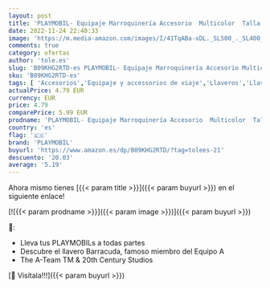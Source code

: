 ```yaml
---
layout: post
title: 'PLAYMOBIL- Equipaje Marroquinería Accesorio  Multicolor  Talla única  70645 '
date: 2022-11-24 22:40:33
image: 'https://m.media-amazon.com/images/I/41TqABa-xDL._SL500_._SL400_.jpg'
comments: true
category: ofertas
author: 'tole.es'
slug: 'B09KHG2RTD-es PLAYMOBIL- Equipaje Marroquinería Accesorio Multicolor...'
sku: 'B09KHG2RTD-es'
tags: [ 'Accesorios','Equipaje y accessorios de viaje','Llaveros','Llaveros para mujer','Moda','playmobil','playmobil-','🇪🇸', ]
actualPrice: 4.79 EUR
currency: EUR
price: 4.79
comparePrice: 5.99 EUR
prodname: 'PLAYMOBIL- Equipaje Marroquinería Accesorio  Multicolor  Talla única  70645 '
country: 'es'
flag: '🇪🇸'
brand: 'PLAYMOBIL'
buyurl: 'https://www.amazon.es/dp/B09KHG2RTD/?tag=tolees-21'
descuento: '20.03'
average: '5.19'
---
```


Ahora mismo tienes [{{< param title >}}]({{< param buyurl >}}) en el siguiente enlace!

[![{{< param prodname >}}]({{< param image >}})]({{< param buyurl >}})

🔎:

- Lleva tus PLAYMOBILs a todas partes
- Descubre el llavero Barracuda, famoso miembro del Equipo A
- The A-Team TM & 20th Century Studios

[🛒 Visítala!!!]({{< param buyurl >}})
